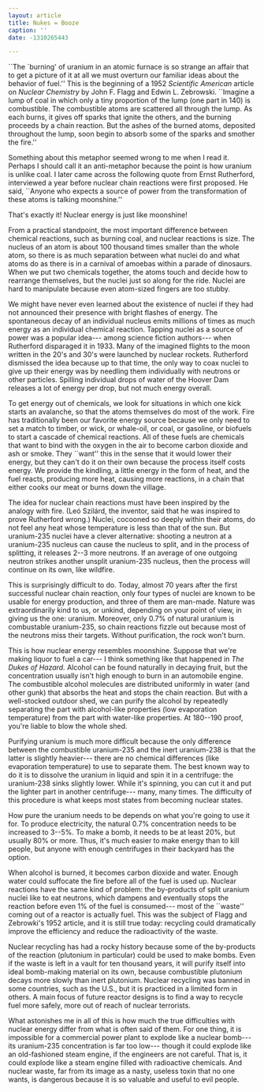 ```yaml
---
layout: article
title: Nukes = Booze
caption: ''
date: -1310265443

---
```


<p>``The `burning' of uranium in an atomic furnace is so strange an
  affair that to get a picture of it at all we must overturn our
  familiar ideas about the behavior of fuel.''  This is the beginning
  of a 1952 <i>Scientific American</i> article on <i>Nuclear
  Chemistry</i> by John F. Flagg and Edwin L. Zebrowski.  ``Imagine a
  lump of coal in which only a tiny proportion of the lump (one part
  in 140) is combustible.  The combustible atoms are scattered all
  through the lump.  As each burns, it gives off sparks that ignite
  the others, and the burning proceeds by a chain reaction.  But the
  ashes of the burned atoms, deposited throughout the lump, soon begin
  to absorb some of the sparks and smother the fire.''

<p>Something about this metaphor seemed wrong to me when I read it.
  Perhaps I should call it an anti-metaphor because the point is how
  uranium is unlike coal.  I later came across the following quote
  from Ernst Rutherford, interviewed a year before nuclear chain
  reactions were first proposed.  He said, ``Anyone who expects a
  source of power from the transformation of these atoms is talking
  moonshine.''

<p>That's exactly it!  Nuclear energy is just like moonshine!

<!-- more -->

<p>From a practical standpoint, the most important difference between
  chemical reactions, such as burning coal, and nuclear reactions is
  size.  The nucleus of an atom is about 100 thousand times smaller
  than the whole atom, so there is as much separation between what
  nuclei do and what atoms do as there is in a carnival of amoebas
  within a parade of dinosaurs.  When we put two chemicals together,
  the atoms touch and decide how to rearrange themselves, but the
  nuclei just so along for the ride.  Nuclei are hard to manipulate
  because even atom-sized fingers are too stubby.

<p>We might have never even learned about the existence of nuclei if they had not announced
  their presence with bright flashes of energy.  The spontaneous
  decay of an individual nucleus emits millions of times as much energy as
  an individual chemical reaction.  Tapping nuclei as a source of power
  was a popular idea--- among science fiction authors--- when
  Rutherford disparaged it in 1933.  Many of the imagined flights to
  the moon written in the 20's and 30's were launched by nuclear
  rockets.  Rutherford dismissed the idea because up to that time, the
  only way to coax nuclei to give up their energy was by needling them
  individually with neutrons or other particles.  Spilling
  individual drops of water of the Hoover Dam releases a lot of energy
  per drop, but not much energy overall.

<p>To get energy out of chemicals, we look for situations in which one
  kick starts an avalanche, so that the atoms themselves do most of
  the work.  Fire has traditionally been our favorite energy source
  because we only need to set a match to timber, or wick, or
  whale-oil, or coal, or gasoline, or biofuels to start a cascade of
  chemical reactions.  All of these fuels are chemicals that want to
  bind with the oxygen in the air to become carbon dioxide and ash or
  smoke.  They ``want'' this in the sense that it would lower their
  energy, but they can't do it on their own because the process
  itself costs energy.  We provide the kindling, a little energy in
  the form of heat, and the fuel reacts, producing more heat, causing
  more reactions, in a chain that either cooks our meat or burns down
  the village.

<p>The idea for nuclear chain reactions must have been inspired by the
  analogy with fire.  (Leó Szilárd, the inventor, said that he was
  inspired to prove Rutherford wrong.)  Nuclei, cocooned so deeply
  within their atoms, do not feel any heat whose temperature is less
  than that of the sun.  But uranium-235 nuclei have a clever
  alternative: shooting a neutron at a uranium-235 nucleus can cause
  the nucleus
  to split, and in the process of splitting, it releases 2--3 more
  neutrons.  If an average of one outgoing neutron strikes another
  unsplit uranium-235 nucleus, then the process will continue on its own, like
  wildfire.

<p>This is surprisingly difficult to do.  Today, almost 70 years after the
  first successful nuclear chain reaction, only four types of nuclei are known to be usable for energy
  production, and three of them are man-made.  Nature was
  extraordinarily kind to us, or unkind, depending on your point of
  view, in giving us the one: uranium.  Moreover, only 0.7% of natural
  uranium is combustable uranium-235, so chain reactions fizzle out because most
  of the neutrons miss their targets.  Without purification, the rock
  won't burn.

<p>This is how nuclear energy resembles moonshine.  Suppose that we're
  making liquor to fuel a car--- I think something like that happened
  in <i>The Dukes of Hazard.</i>  Alcohol can be found naturally in
  decaying fruit, but the concentration usually isn't high enough to
  burn in an automobile engine.  The combustible alcohol molecules are distributed uniformly
  in water (and other gunk) that absorbs the heat and stops the
  chain reaction.  But with a well-stocked outdoor shed, we can purify
  the alcohol by repeatedly separating the part with alcohol-like
  properties (low evaporation temperature) from the part with
  water-like properties.  At 180--190 proof, you're liable to blow
  the whole shed.

<p>Purifying uranium is much more difficult because the only
  difference between the combustible uranium-235 and the inert uranium-238 is
  that the latter is slightly heavier--- there are no chemical differences
  (like evaporation temperature) to use to separate them.  The best known way
  to do it is to dissolve the uranium in liquid and spin it in a
  centrifuge: the uranium-238 sinks slightly lower.  While it's
  spinning, you can cut it and put the lighter part in another
  centrifuge--- many, many times.  The difficulty of this procedure
  is what keeps most states from becoming nuclear states.

<p>How pure the uranium needs to be depends on what you're going to
  use it for.  To produce electricity, the natural 0.7% concentration
  needs to be increased to 3--5%.  To make a bomb, it needs to be
  at least 20%, but usually 80% or more.  Thus, it's much easier to
  make energy than to kill people, but anyone with enough centrifuges
  in their backyard has the option.

<p>When alcohol is burned, it becomes carbon dioxide and water.
  Enough water could suffocate the fire before all of the fuel is used
  up.  Nuclear reactions have the same kind of problem: the
  by-products of split uranium nuclei like to eat neutrons, which
  dampens and eventually stops the reaction before even 1% of the fuel
  is consumed--- most of the ``waste'' coming out of a reactor is
  actually fuel.  This was the subject of Flagg and Zebrowki's 1952
  article, and it is still true today: recycling could dramatically
  improve the efficiency and reduce the radioactivity of the waste.

<p>Nuclear recycling has had a rocky history because some of the
  by-products of the reaction (plutonium in particular) could be used
  to make bombs.  Even if the waste is left in a vault for ten
  thousand years, it will purify itself into ideal bomb-making
  material on its own, because combustible plutonium decays more
  slowly than inert plutonium.  Nuclear recycling was banned in some countries,
  such as the U.S., but it is practiced in a limited form in others.
  A main focus of future reactor designs is to find a way to recycle
  fuel more safely, more out of reach of nuclear terrorists.

<p>What astonishes me in all of this is how much the true difficulties with nuclear
  energy differ from what is often said of them.  For one thing,
  it is impossible for a commercial power plant to explode like a
  nuclear bomb--- its uranium-235 concentration is far too low---
  though it could explode like an old-fashioned steam engine, if the
  engineers are not careful.  That is, it could explode like a steam
  engine filled with radioactive chemicals.  And nuclear waste, far
  from its image as a nasty, useless toxin that no one wants, is
  dangerous because it is so valuable and useful to evil people.
